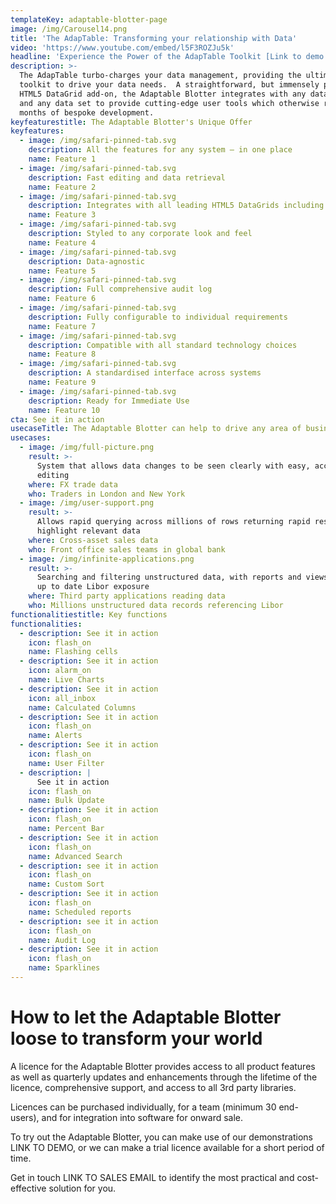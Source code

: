 ```yaml
---
templateKey: adaptable-blotter-page
image: /img/Carousel14.png
title: 'The AdapTable: Transforming your relationship with Data'
video: 'https://www.youtube.com/embed/l5F3ROZJu5k'
headline: 'Experience the Power of the AdapTable Toolkit [Link to demo site]'
description: >-
  The AdapTable turbo-charges your data management, providing the ultimate
  toolkit to drive your data needs.  A straightforward, but immensely powerful,
  HTML5 DataGrid add-on, the Adaptable Blotter integrates with any data system
  and any data set to provide cutting-edge user tools which otherwise require
  months of bespoke development.
keyfeaturestitle: The Adaptable Blotter's Unique Offer
keyfeatures:
  - image: /img/safari-pinned-tab.svg
    description: All the features for any system – in one place
    name: Feature 1
  - image: /img/safari-pinned-tab.svg
    description: Fast editing and data retrieval
    name: Feature 2
  - image: /img/safari-pinned-tab.svg
    description: Integrates with all leading HTML5 DataGrids including ag-Grid
    name: Feature 3
  - image: /img/safari-pinned-tab.svg
    description: Styled to any corporate look and feel
    name: Feature 4
  - image: /img/safari-pinned-tab.svg
    description: Data-agnostic
    name: Feature 5
  - image: /img/safari-pinned-tab.svg
    description: Full comprehensive audit log
    name: Feature 6
  - image: /img/safari-pinned-tab.svg
    description: Fully configurable to individual requirements
    name: Feature 7
  - image: /img/safari-pinned-tab.svg
    description: Compatible with all standard technology choices
    name: Feature 8
  - image: /img/safari-pinned-tab.svg
    description: A standardised interface across systems
    name: Feature 9
  - image: /img/safari-pinned-tab.svg
    description: Ready for Immediate Use
    name: Feature 10
cta: See it in action
usecaseTitle: The Adaptable Blotter can help to drive any area of business
usecases:
  - image: /img/full-picture.png
    result: >-
      System that allows data changes to be seen clearly with easy, accurate
      editing
    where: FX trade data
    who: Traders in London and New York
  - image: /img/user-support.png
    result: >-
      Allows rapid querying across millions of rows returning rapid results to
      highlight relevant data
    where: Cross-asset sales data
    who: Front office sales teams in global bank
  - image: /img/infinite-applications.png
    result: >-
      Searching and filtering unstructured data, with reports and views to show
      up to date Libor exposure
    where: Third party applications reading data
    who: Millions unstructured data records referencing Libor
functionalitiestitle: Key functions
functionalities:
  - description: See it in action
    icon: flash_on
    name: Flashing cells
  - description: See it in action
    icon: alarm_on
    name: Live Charts
  - description: See it in action
    icon: all_inbox
    name: Calculated Columns
  - description: See it in action
    icon: flash_on
    name: Alerts
  - description: See it in action
    icon: flash_on
    name: User Filter
  - description: |
      See it in action
    icon: flash_on
    name: Bulk Update
  - description: See it in action
    icon: flash_on
    name: Percent Bar
  - description: See it in action
    icon: flash_on
    name: Advanced Search
  - description: see it in action
    icon: flash_on
    name: Custom Sort
  - description: See it in action
    icon: flash_on
    name: Scheduled reports
  - description: see it in action
    icon: flash_on
    name: Audit Log
  - description: See it in action
    icon: flash_on
    name: Sparklines
---
```


# How to let the Adaptable Blotter loose to transform your world

A licence for the Adaptable Blotter provides access to all product features as well as quarterly updates and enhancements through the lifetime of the licence, comprehensive support, and access to all 3rd party libraries.

Licences can be purchased individually, for a team (minimum 30 end-users), and for integration into software for onward sale.

To try out the Adaptable Blotter, you can make use of our demonstrations LINK TO DEMO, or we can make a trial licence available for a short period of time.

Get in touch LINK TO SALES EMAIL to identify the most practical and cost-effective solution for you.

###
